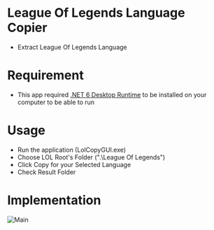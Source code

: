 # League Of Legends Language Copier
- Extract League Of Legends Language

# Requirement
- This app required [.NET 6 Desktop Runtime](https://dotnet.microsoft.com/en-us/download/dotnet/6.0) to be installed on your computer to be able to run
 
# Usage
- Run the application (LolCopyGUI.exe)
- Choose LOL Root's Folder (".\League Of Legends\")
- Click Copy for your Selected Language
- Check Result Folder

# Implementation

![Main](https://i.imgur.com/dF6Sp0g.png)
